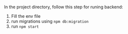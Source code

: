 In the project directory, follow this step for runing backend:

1. Fill the env file
2. run migrations using `npm db:migration`
3. run `npm start`


